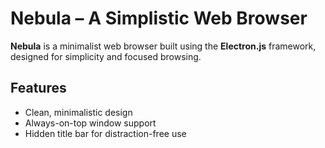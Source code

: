 # Nebula – A Simplistic Web Browser

**Nebula** is a minimalist web browser built using the **Electron.js** framework, designed for simplicity and focused browsing.

## Features

- Clean, minimalistic design
- Always-on-top window support
- Hidden title bar for distraction-free use
